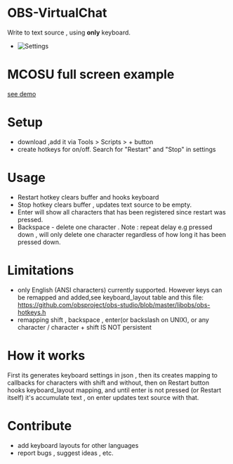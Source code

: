 # OBS-VirtualChat
Write to text source , using **only** keyboard.
- ![Settings](https://i.imgur.com/WT7Z5uU.png)

# MCOSU full screen example
[see demo ](https://raw.githubusercontent.com/upgradeQ/OBS-VirtualChat/master/virtualchatdemo.webm)
# Setup

- download ,add it via Tools > Scripts > + button
- create hotkeys for on/off. Search for "Restart" and "Stop" in settings 

# Usage 

- Restart hotkey clears buffer and hooks keyboard
- Stop hotkey clears buffer , updates text source to be empty.
- Enter will show all characters that has been registered since restart was pressed. 
- Backspace - delete one character . Note : repeat delay e.g pressed down , will only delete one character regardless of how long it has been pressed down.

# Limitations

- only English (ANSI characters) currently supported. However keys can be remapped and added,see
keyboard_layout table and this file:
https://github.com/obsproject/obs-studio/blob/master/libobs/obs-hotkeys.h  
- remapping shift , backspace , enter(or backslash on UNIX), or any character / character + shift IS NOT persistent 

# How it works 
First its generates keyboard settings in json , then its creates mapping to callbacks
for characters with shift and without, then on Restart button hooks keyboard_layout mapping,
and until enter is not pressed (or Restart itself) it's accumulate text , on enter updates 
text source with that. 

# Contribute
- add keyboard layouts for other languages
- report bugs , suggest ideas , etc.
